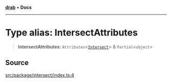 [**drab**](/docs/README.md) • **Docs**

---

# Type alias: IntersectAttributes

> **IntersectAttributes**: `Attributes`\<[`Intersect`](/docs/classes/Intersect.md)\> & `Partial`\<`object`\>

## Source

[src/package/intersect/index.ts:4](https://github.com/rossrobino/components/blob/13acb4ddbdca1f70bfc20fffda57758e606a2f95/src/package/intersect/index.ts#L4)
